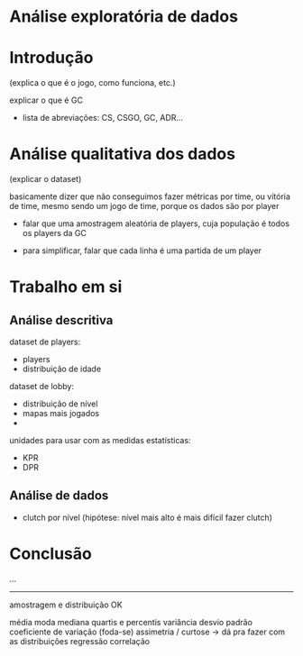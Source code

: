 # Análise exploratória de dados

# Introdução

(explica o que é o jogo, como funciona, etc.)

explicar o que é GC

- lista de abreviações: CS, CSGO, GC, ADR...

# Análise qualitativa dos dados

(explicar o dataset)

basicamente dizer que não conseguimos fazer métricas por time, ou vítória de time,
mesmo sendo um jogo de time, porque os dados são por player

- falar que uma amostragem aleatória de players, cuja população é todos os players da GC

- para simplificar, falar que cada linha é uma partida de um player

# Trabalho em si

## Análise descritiva

dataset de players:
- players
- distribuição de idade

dataset de lobby:
- distribuição de nível
- mapas mais jogados
- 

unidades para usar com as medidas estatísticas:
- KPR
- DPR


## Análise de dados

- clutch por nível (hipótese: nível mais alto é mais difícil fazer clutch)

# Conclusão

...


----

amostragem e distribuição OK

média
moda
mediana
quartis e percentis
variância
desvio padrão
coeficiente de variação (foda-se)
assimetria / curtose -> dá pra fazer com as distribuições
regressão
correlação